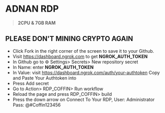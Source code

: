 # ADNAN RDP
> **2CPU & 7GB RAM**
## PLEASE DON'T MINING CRYPTO AGAIN
* Click Fork in the right corner of the screen to save it to your Github.
* Visit https://dashboard.ngrok.com to get **NGROK_AUTH_TOKEN**
* In Github go to ⚙ Settings> Secrets> New repository secret
* In Name: enter **NGROK_AUTH_TOKEN**
* In Value: visit https://dashboard.ngrok.com/auth/your-authtoken Copy and Paste Your Authtoken into
* Press Add secret
* Go to Action> RDP_COFFIN> Run workflow
* Reload the page and press RDP_COFFIN> build
* Press the down arrow on Connect To Your RDP, User: Administrator Pass: @#Coffin123456

